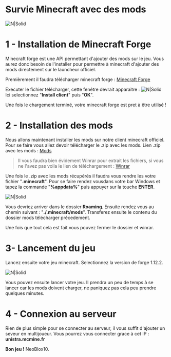 # Survie Minecraft avec des mods

![N|Solid](https://www.minecraft.net/content/dam/minecraft/pmp/bees-hero.jpg)

# 1 - Installation de Minecraft Forge
Minecraft forge est une API permettant d'ajouter des mods sur le jeu. Vous aurez donc besoin de l'installer pour permettre à minecraft d'ajouter des mods directement sur le launcheur officiel.

Premièrement il faudra télécharger minecraft forge : [Minecraft Forge](https://adfoc.us/serve/sitelinks/?id=271228&url=https://files.minecraftforge.net/maven/net/minecraftforge/forge/1.12.2-14.23.5.2847/forge-1.12.2-14.23.5.2847-installer-win.exe)

Executer le fichier télécharger, cette fenêtre devrait apparaitre : 
![N|Solid](https://zupimages.net/up/20/12/nson.png)
Ici selectionnez "**Install client**" puis "**OK**".

Une fois le chargement terminé, votre minecraft forge est pret à être utilisé !

# 2 - Installation des mods
Nous allons maintenant installer les mods sur notre client minecraft officiel.
Pour se faire vous allez devoir télécharger le .zip avec les mods.
Lien .zip avec les mods : [Mods](https://drive.google.com/open?id=1pn2Ok5WEfDyl2Ad7sn7dAqh40IcIc3iG)
> Il vous faudra bien évidement Winrar pour extrait les fichiers, si vous ne l'avez pas voila le lien de téléchargement :
> [Winrar](https://www.win-rar.com/postdownload.html?&L=10)

Une fois le .zip avec les mods récupérés il faudra vous rendre les votre fichier "**.minecraft**".
Pour se faire rendez vousdans votre bar Windows et tapez la commande "**%appdata%**" puis appuyer sur la touche **ENTER**.

![N|Solid](https://zupimages.net/up/20/12/cny5.png)

Vous devriez arriver dans le dossier **Roaming**.
Ensuite rendez vous au chemin suivant : "**./.minecraft/mods**".
Transferez ensuite le contenu du dossier mods télécharger précedement.

Une fois que tout cela est fait vous pouvez fermer le dossier et winrar.

# 3- Lancement du jeu

Lancez ensuite votre jeu minecraft.
Selectionnez la version de forge 1.12.2.

![N|Solid](https://zupimages.net/up/20/12/bk4m.png)

Vous pouvez ensuite lancer votre jeu.
Il prendra un peu de temps à se lancer car les mods doivent charger, ne paniquez pas cela peu prendre quelques minutes.

# 4 - Connexion au serveur
Rien de plus simple pour se connecter au serveur, il vous suffit d'ajouter un seveur en multijoueur.
Vous pourrez vous connecter grace à cet IP : **unistra.mcmine.fr**

**Bon jeu !**
NeoBlox10.
